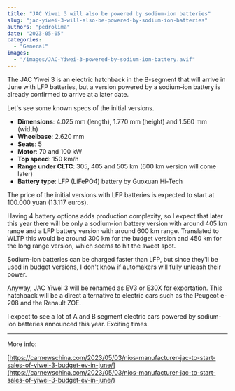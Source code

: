 ```yaml
---
title: "JAC Yiwei 3 will also be powered by sodium-ion batteries"
slug: "jac-yiwei-3-will-also-be-powered-by-sodium-ion-batteries"
authors: "pedrolima"
date: "2023-05-05"
categories:
  - "General"
images:
  - "/images/JAC-Yiwei-3-powered-by-sodium-ion-battery.avif"
---
```


The JAC Yiwei 3 is an electric hatchback in the B-segment that will arrive in June with LFP batteries, but a version powered by a sodium-ion battery is already confirmed to arrive at a later date.

Let's see some known specs of the initial versions.

- **Dimensions**: 4.025 mm (length), 1.770 mm (height) and 1.560 mm (width)
- **Wheelbase**: 2.620 mm
- **Seats**: 5
- **Motor**: 70 and 100 kW
- **Top speed**: 150 km/h
- **Range under CLTC**: 305, 405 and 505 km (600 km version will come later)
- **Battery type**: LFP (LiFePO4) battery by Guoxuan Hi-Tech

The price of the initial versions with LFP batteries is expected to start at 100.000 yuan (13.117 euros).

Having 4 battery options adds production complexity, so I expect that later this year there will be only a sodium-ion battery version with around 405 km range and a LFP battery version with around 600 km range. Translated to WLTP this would be around 300 km for the budget version and 450 km for the long range version, which seems to hit the sweet spot.

Sodium-ion batteries can be charged faster than LFP, but since they'll be used in budget versions, I don't know if automakers will fully unleash their power.

Anyway, JAC Yiwei 3 will be renamed as EV3 or E30X for exportation. This hatchback will be a direct alternative to electric cars such as the Peugeot e-208 and the Renault ZOE.

I expect to see a lot of A and B segment electric cars powered by sodium-ion batteries announced this year. Exciting times.

---

More info:

[https://carnewschina.com/2023/05/03/nios-manufacturer-jac-to-start-sales-of-yiwei-3-budget-ev-in-june/](https://carnewschina.com/2023/05/03/nios-manufacturer-jac-to-start-sales-of-yiwei-3-budget-ev-in-june/)

